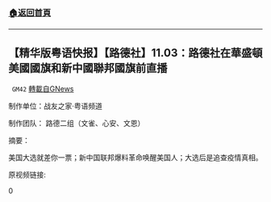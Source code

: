 ###  [:house:返回首頁](https://github.com/ourhimalayas/txt)
---

## 【精华版粤语快报】【路德社】11.03：路德社在華盛頓美國國旗和新中國聯邦國旗前直播
` GM42` [轉載自GNews](https://gnews.org/zh-hans/527585/)

制作单位：战友之家·粤语频道

制作团队： 路德二组（文雀、心安、文恩）



摘要：

美国大选就差你一票；新中国联邦爆料革命唤醒美国人；大选后是追查疫情真相。

原视频链接:



0
